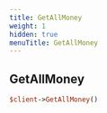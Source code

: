 ```yaml
---
title: GetAllMoney
weight: 1
hidden: true
menuTitle: GetAllMoney
---
```

## GetAllMoney
```perl
$client->GetAllMoney()
```